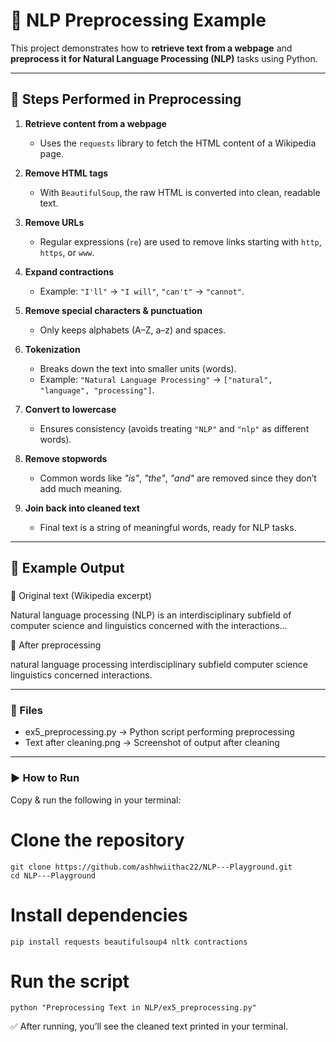 # 📝 NLP Preprocessing Example

This project demonstrates how to **retrieve text from a webpage** and **preprocess it for Natural Language Processing (NLP)** tasks using Python.

---

## 🚀 Steps Performed in Preprocessing

1. **Retrieve content from a webpage**  
   - Uses the `requests` library to fetch the HTML content of a Wikipedia page.  

2. **Remove HTML tags**  
   - With `BeautifulSoup`, the raw HTML is converted into clean, readable text.  

3. **Remove URLs**  
   - Regular expressions (`re`) are used to remove links starting with `http`, `https`, or `www`.  

4. **Expand contractions**  
   - Example: `"I'll"` → `"I will"`, `"can't"` → `"cannot"`.  

5. **Remove special characters & punctuation**  
   - Only keeps alphabets (A–Z, a–z) and spaces.  

6. **Tokenization**  
   - Breaks down the text into smaller units (words).  
   - Example: `"Natural Language Processing"` → `["natural", "language", "processing"]`.  

7. **Convert to lowercase**  
   - Ensures consistency (avoids treating `"NLP"` and `"nlp"` as different words).  

8. **Remove stopwords**  
   - Common words like *"is"*, *"the"*, *"and"* are removed since they don’t add much meaning.  

9. **Join back into cleaned text**  
   - Final text is a string of meaningful words, ready for NLP tasks.  

---

## 📌 Example Output

### 
🔹 Original text (Wikipedia excerpt)

Natural language processing (NLP) is an interdisciplinary subfield of computer science and linguistics concerned with the interactions...

🔹 After preprocessing

natural language processing interdisciplinary subfield computer science linguistics concerned interactions.

---
### 📂 Files

- ex5_preprocessing.py → Python script performing preprocessing
- Text after cleaning.png → Screenshot of output after cleaning

--- 
### ▶️ How to Run

Copy & run the following in your terminal:

# Clone the repository
```
git clone https://github.com/ashhwiithac22/NLP---Playground.git
cd NLP---Playground
```
# Install dependencies
```
pip install requests beautifulsoup4 nltk contractions
```
# Run the script
```
python "Preprocessing Text in NLP/ex5_preprocessing.py"
```
✅ After running, you’ll see the cleaned text printed in your terminal.
